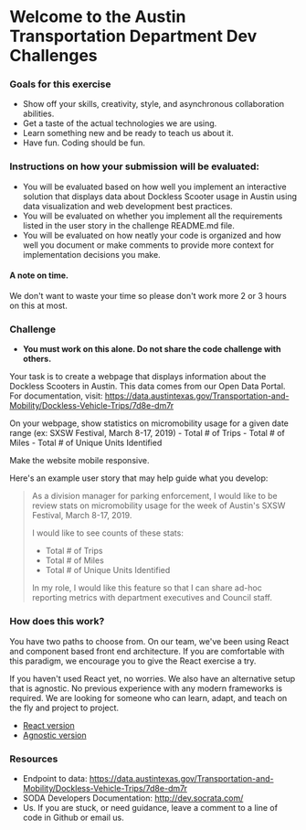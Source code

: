 # Welcome to the Austin Transportation Department Dev Challenges

### Goals for this exercise

- Show off your skills, creativity, style, and asynchronous collaboration abilities.
- Get a taste of the actual technologies we are using.
- Learn something new and be ready to teach us about it.
- Have fun. Coding should be fun.

### Instructions on how your submission will be evaluated:

- You will be evaluated based on how well you implement an interactive solution that displays data about Dockless Scooter usage in Austin using data visualization and web development best practices.
- You will be evaluated on whether you implement all the requirements listed in the user story in the challenge README.md file.
- You will be evaluated on how neatly your code is organized and how well you document or make comments to provide more context for implementation decisions you make.

#### A note on time.

We don't want to waste your time so please don't work more 2 or 3 hours on this at most.

### Challenge

- **You must work on this alone. Do not share the code challenge with others.**

Your task is to create a webpage that displays information about the Dockless Scooters in Austin. This data comes from our Open Data Portal. For documentation, visit: https://data.austintexas.gov/Transportation-and-Mobility/Dockless-Vehicle-Trips/7d8e-dm7r

On your webpage, show statistics on micromobility usage for a given date range (ex: SXSW Festival, March 8-17, 2019) - Total # of Trips - Total # of Miles - Total # of Unique Units Identified

Make the website mobile responsive.

Here's an example user story that may help guide what you develop:

> As a division manager for parking enforcement, I would like to be review stats on micromobility usage for the week of Austin's SXSW Festival, March 8-17, 2019.
>
> I would like to see counts of these stats:
>
> - Total # of Trips
> - Total # of Miles
> - Total # of Unique Units Identified
>
> In my role, I would like this feature so that I can share ad-hoc reporting metrics with department executives and Council staff.

### How does this work?

You have two paths to choose from. On our team, we've been using React and component based front end architecture. If you are comfortable with this paradigm, we encourage you to give the React exercise a try.

If you haven't used React yet, no worries. We also have an alternative setup that is agnostic. No previous experience with any modern frameworks is required. We are looking for someone who can learn, adapt, and teach on the fly and project to project.

- [React version](./react)
- [Agnostic version](./agnostic)

### Resources

- Endpoint to data: https://data.austintexas.gov/Transportation-and-Mobility/Dockless-Vehicle-Trips/7d8e-dm7r
- SODA Developers Documentation: http://dev.socrata.com/
- Us. If you are stuck, or need guidance, leave a comment to a line of code in Github or email us.
